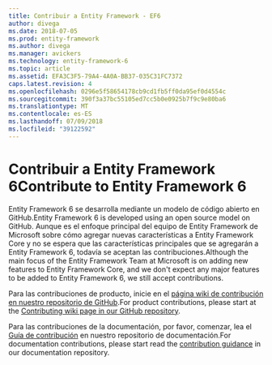 ```yaml
---
title: Contribuir a Entity Framework - EF6
author: divega
ms.date: 2018-07-05
ms.prod: entity-framework
ms.author: divega
ms.manager: avickers
ms.technology: entity-framework-6
ms.topic: article
ms.assetid: EFA3C3F5-79A4-4A0A-BB37-035C31FC7372
caps.latest.revision: 4
ms.openlocfilehash: 0296e5f58654178cb9cd1fb5ff0da95ef0d4554c
ms.sourcegitcommit: 390f3a37bc55105ed7cc5b0e0925b7f9c9e80ba6
ms.translationtype: MT
ms.contentlocale: es-ES
ms.lasthandoff: 07/09/2018
ms.locfileid: "39122592"
---
```

# <a name="contribute-to-entity-framework-6"></a><span data-ttu-id="4ff62-102">Contribuir a Entity Framework 6</span><span class="sxs-lookup"><span data-stu-id="4ff62-102">Contribute to Entity Framework 6</span></span>
<span data-ttu-id="4ff62-103">Entity Framework 6 se desarrolla mediante un modelo de código abierto en GitHub.</span><span class="sxs-lookup"><span data-stu-id="4ff62-103">Entity Framework 6 is developed using an open source model on GitHub.</span></span> <span data-ttu-id="4ff62-104">Aunque es el enfoque principal del equipo de Entity Framework de Microsoft sobre cómo agregar nuevas características a Entity Framework Core y no se espera que las características principales que se agregarán a Entity Framework 6, todavía se aceptan las contribuciones.</span><span class="sxs-lookup"><span data-stu-id="4ff62-104">Although the main focus of the Entity Framework Team at Microsoft is on adding new features to Entity Framework Core, and we don't expect any major features to be added to Entity Framework 6, we still accept contributions.</span></span>

<span data-ttu-id="4ff62-105">Para las contribuciones de producto, inicie en el [página wiki de contribución en nuestro repositorio de GitHub](https://github.com/aspnet/EntityFramework6/wiki/Contributing).</span><span class="sxs-lookup"><span data-stu-id="4ff62-105">For product contributions, please start at the [Contributing wiki page in our GitHub repository](https://github.com/aspnet/EntityFramework6/wiki/Contributing).</span></span>

<span data-ttu-id="4ff62-106">Para las contribuciones de la documentación, por favor, comenzar, lea el [Guía de contribución](https://github.com/aspnet/EntityFramework.Docs/blob/master/CONTRIBUTING.md) en nuestro repositorio de documentación.</span><span class="sxs-lookup"><span data-stu-id="4ff62-106">For documentation contributions, please start read the [contribution guidance](https://github.com/aspnet/EntityFramework.Docs/blob/master/CONTRIBUTING.md) in our documentation repository.</span></span>
